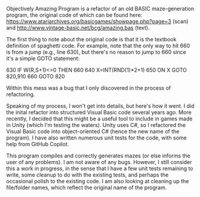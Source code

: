 Objectively Amazing Program is a refactor of an old BASIC maze-generation program, the original code of which can be found here: https://www.atariarchives.org/basicgames/showpage.php?page=3 (scan) and http://www.vintage-basic.net/bcg/amazing.bas (text).

The first thing to note about the original code is that it is the textbook definition of spaghetti code. For example, note that the only way to hit 660 is from a jump (e.g., line 630), but there's no reason to jump to 660 since it's a simple GOTO statement:

630 IF W(R,S+1)<>0 THEN 660
640 X=INT(RND(1)*2+1)
650 ON X GOTO 820,910
660 GOTO 820

Within this mess was a bug that I only discovered in the process of refactoring.

Speaking of my process, I won't get into details, but here's how it went. I did the inital refactor into structured Visual Basic code several years ago. More recently, I decided that this might be a useful tool to include in games made in Unity (which I'm testing the waters). Unity uses C#, so I refactored the Visual Basic code into object-oriented C# (hence the new name of the program). I have also written numerous unit tests for the code, with some help from GitHub Copilot.

This program compiles and correctly generates mazes (or else informs the user of any problems). I am not aware of any bugs. However, I still consider this a work in progress, in the sense that I have a few unit tests remaining to write, some cleanup to do with the existing tests, and perhaps the occasional polish to the existing code. I am also looking at cleaning up the file/folder names, which reflect the original name of the program.
